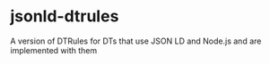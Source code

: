 jsonld-dtrules
==============

A version of DTRules for DTs that use JSON LD and Node.js and are implemented with them

